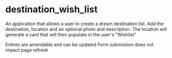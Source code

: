 # destination_wish_list

An application that allows a user to create a dream destination list.
Add the destination, location and an optional photo and description. 
The location will generate a card that will then populate in the user's "Wishlist"

Entires are amendable and can be updated
Form submission does not impact page refresh 

